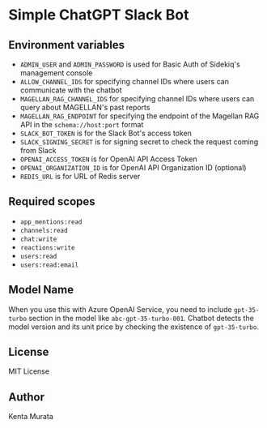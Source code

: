 # Simple ChatGPT Slack Bot

## Environment variables

* `ADMIN_USER` and `ADMIN_PASSWORD` is used for Basic Auth of Sidekiq's management console
* `ALLOW_CHANNEL_IDS` for specifying channel IDs where users can communicate with the chatbot
* `MAGELLAN_RAG_CHANNEL_IDS` for specifying channel IDs where users can query about MAGELLAN's past reports
* `MAGELLAN_RAG_ENDPOINT` for specifying the endpoint of the Magellan RAG API in the `schema://host:port` format
* `SLACK_BOT_TOKEN` is for the Slack Bot's access token
* `SLACK_SIGNING_SECRET` is for signing secret to check the request coming from Slack
* `OPENAI_ACCESS_TOKEN` is for OpenAI API Access Token
* `OPENAI_ORGANIZATION_ID` is for OpenAI API Organization ID (optional)
* `REDIS_URL` is for URL of Redis server

## Required scopes

* `app_mentions:read`
* `channels:read`
* `chat:write`
* `reactions:write`
* `users:read`
* `users:read:email`

## Model Name

When you use this with Azure OpenAI Service, you need to include `gpt-35-turbo`
section in the model like `abc-gpt-35-turbo-001`. Chatbot detects the model
version and its unit price by checking the existence of `gpt-35-turbo`.

## License

MIT License

## Author

Kenta Murata
